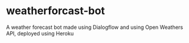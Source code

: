 # weatherforcast-bot
A weather forecast bot made using Dialogflow and using Open Weathers API, deployed using Heroku
